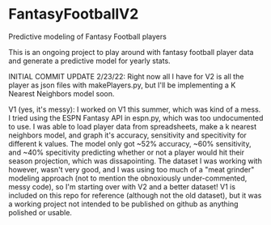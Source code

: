 # FantasyFootballV2
 Predictive modeling of Fantasy Football players

 This is an ongoing project to play around with fantasy football player data and generate a predictive model for yearly stats.

INITIAL COMMIT UPDATE 2/23/22:
Right now all I have for V2 is all the player as json files with makePlayers.py, but I'll be implementing a K Nearest Neighbors model soon.

V1 (yes, it's messy):
I worked on V1 this summer, which was kind of a mess. I tried using the ESPN Fantasy API in espn.py, which was too undocumented to use. I was able to load player data from spreadsheets, make a k nearest neighbors model, and graph it's accuracy, sensitivity and specitivity for different k values. The model only got ~52% accuracy, ~60% sensitivity, and ~40% specitivity predicting whether or not a player would hit their season projection, which was dissapointing. The dataset I was working with however, wasn't very good, and I was using too much of a "meat grinder" modeling approach (not to mention the obnoxiously under-commented, messy code), so I'm starting over with V2 and a better dataset! V1 is included on this repo for reference (although not the old dataset), but it was a working project not intended to be published on github as anything polished or usable.